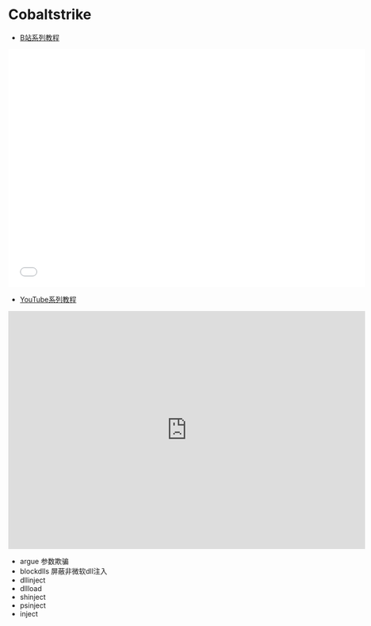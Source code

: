 # Cobaltstrike

* [B站系列教程](https://www.bilibili.com/medialist/play/282616786?from=space&business=space_series&business_id=2262491&desc=1&spm_id_from=333.999.0.0)
<iframe src="//player.bilibili.com/player.html?aid=386252326&bvid=BV1Xd4y1S7BU&cid=783929667&page=1"  frameborder="no"  allowfullscreen="true" style="width:720px;height:480px"> 
</iframe>

* [YouTube系列教程](https://www.youtube.com/watch?v=t6CO12092bQ&list=PLgZqc0esdeS_C4j9RVU8Hw0EdvjpyPwTS)
<iframe width="720px" height="480px" src="https://www.youtube.com/embed/t6CO12092bQ" title="YouTube video player" frameborder="0" allow="accelerometer; autoplay; clipboard-write; encrypted-media; gyroscope; picture-in-picture" allowfullscreen></iframe>

* argue  参数欺骗
* blockdlls 屏蔽非微软dll注入
* dllinject
* dllload
* shinject
* psinject
* inject